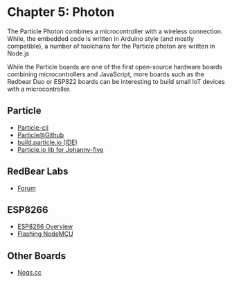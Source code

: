 # Chapter 5: Photon

The Particle Photon combines a microcontroller with a wireless connection. While, the embedded code is written in Arduino style (and mostly compatible), a number of toolchains for the Particle photon are written in Node.js

While the Particle boards are one of the first open-source hardware boards combining microcontrollers and JavaScript, more boards such as the Redbear Duo or ESP822 boards can be interesting to build small IoT devices with a microcontroller.

## Particle  

<ul> 
     <li><a href="https://github.com/spark/particle-cli">Particle-cli</a></li> 
     <li><a href="https://github.com/spark">Particle@Github</a></li> 
     <li><a href="https://build.particle.io">build.particle.io (IDE)</a></li> 
     <li><a href="https://github.com/rwaldron/particle-io">Particle.io lib for Johanny-five</a></li> 
</ul> 

## RedBear Labs  

* [Forum](http://discuss.redbear.cc/)


## ESP8266  

<ul>
     <li><a href="http://hackaday.com/2015/03/18/how-to-directly-program-an-inexpensive-esp8266-wifi-module/">ESP8266 Overview</a></li> 
     <li><a href="https://www.youtube.com/watch?v=_GSYZ1e14nc">Flashing NodeMCU</a></li> 
</ul> 

## Other Boards  </h3>

<ul> 
   <li><a href="http://www.nogs.cc/">Nogs.cc</a></li> 
</ul> 
    
